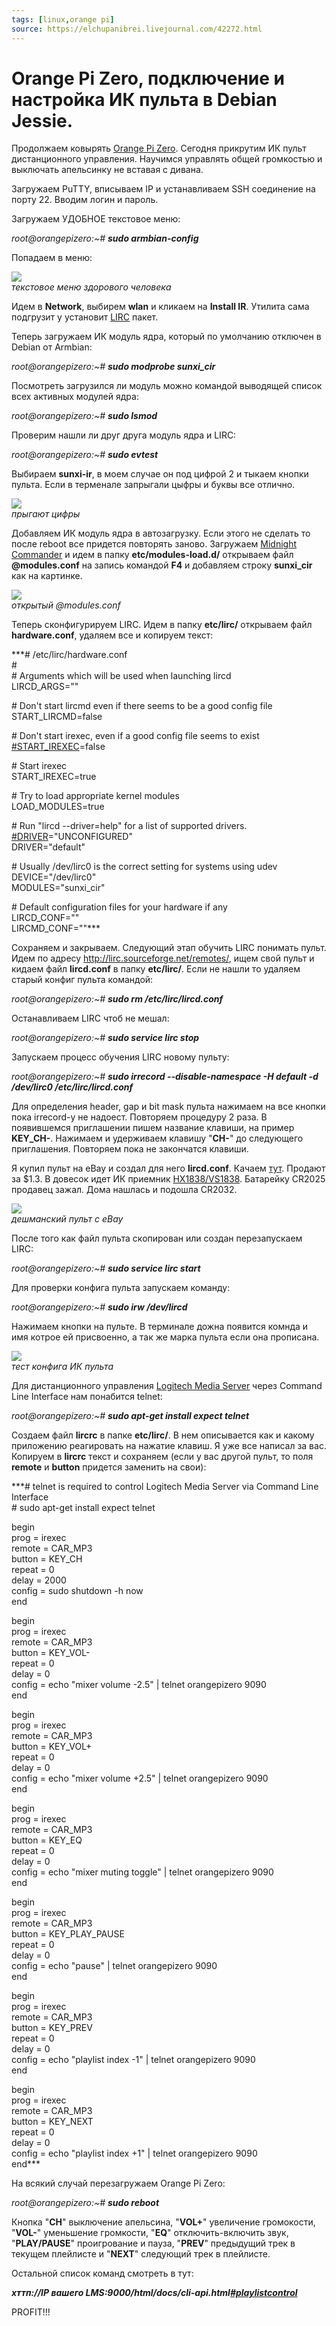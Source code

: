 ```yaml
---
tags: [linux,orange pi]
source: https://elchupanibrei.livejournal.com/42272.html
---
```

Orange Pi Zero, подключение и настройка ИК пульта в Debian Jessie.
==================================================================

Продолжаем ковырять [Orange Pi Zero](https://elchupanibrei.livejournal.com/39639.html). Сегодня прикрутим ИК пульт дистанционного управления. Научимся управлять общей громкостью и выключать апельсинку не вставая с дивана.  
  
Загружаем PuTTY, вписываем IP и устанавливаем SSH соединение на порту 22. Вводим логин и пароль.  
  
Загружаем УДОБНОЕ текстовое меню:  
  
*root@orangepizero:~\# **sudo armbian-config***  
  
Попадаем в меню:  
  

![](https://ic.pics.livejournal.com/elchupanibrei/30212434/84207/84207_original.jpg)  
*текстовое меню здорового человека*

  
Идем в **Network**, выбирем **wlan** и кликаем на **Install IR**. Утилита сама подгрузит у установит [LIRC](https://en.wikipedia.org/wiki/LIRC) пакет.  
  
Теперь загружаем ИК модуль ядра, который по умолчанию отключен в Debian от Armbian:  
  
*root@orangepizero:~\# **sudo modprobe sunxi\_cir***  
  
Посмотреть загрузился ли модуль можно командой выводящей список всех активных модулей ядра:  
  
*root@orangepizero:~\# **sudo lsmod***  
  
Проверим нашли ли друг друга модуль ядра и LIRC:  
  
*root@orangepizero:~\# **sudo evtest***  
  
Выбираем **sunxi-ir**, в моем случае он под цифрой 2 и тыкаем кнопки пульта. Если в терменале запрыгали цыфры и буквы все отлично.  
  

![](https://ic.pics.livejournal.com/elchupanibrei/30212434/84521/84521_original.jpg)  
*прыгают цифры*

  
Добавляем ИК модуль ядра в автозагрузку. Если этого не сделать то после reboot все придется повторять заново. Загружаем [Midnight Commander](https://elchupanibrei.livejournal.com/41913.html) и идем в папку **etc/modules-load.d/** открываем файл **@modules.conf** на запись командой **F4** и добавляем строку **sunxi\_cir** как на картинке.  
  

![](https://ic.pics.livejournal.com/elchupanibrei/30212434/84902/84902_original.jpg)  
*открытый @modules.conf*

  
Теперь сконфигурируем LIRC. Идем в папку **etc/lirc/** открываем файл **hardware.conf**, удаляем все и копируем текст:  
  
***\# /etc/lirc/hardware.conf  
\#  
\# Arguments which will be used when launching lircd  
LIRCD\_ARGS=""  
  
\# Don't start lircmd even if there seems to be a good config file  
START\_LIRCMD=false  
  
\# Don't start irexec, even if a good config file seems to exist  
[\#START\_IREXEC](https://www.livejournal.com/rsearch/?tags=%23START_IREXEC)=false  
  
\# Start irexec  
START\_IREXEC=true  
  
\# Try to load appropriate kernel modules  
LOAD\_MODULES=true  
  
\# Run "lircd --driver=help" for a list of supported drivers.  
[\#DRIVER](https://www.livejournal.com/rsearch/?tags=%23DRIVER)="UNCONFIGURED"  
DRIVER="default"  
  
\# Usually /dev/lirc0 is the correct setting for systems using udev  
DEVICE="/dev/lirc0"  
MODULES="sunxi\_cir"  
  
\# Default configuration files for your hardware if any  
LIRCD\_CONF=""  
LIRCMD\_CONF=""***  
  
Сохраняем и закрываем. Следующий этап обучить LIRC понимать пульт. Идем по адресу <http://lirc.sourceforge.net/remotes/>, ищем свой пульт и кидаем файл **lircd.conf** в папку **etc/lirc/**. Если не нашли то удаляем старый конфиг пульта командой:  
  
*root@orangepizero:~\# **sudo rm /etc/lirc/lircd.conf***  
  
Останавливаем LIRC чтоб не мешал:  
  
*root@orangepizero:~\# **sudo service lirc stop***  
  
Запускаем процесс обучения LIRC новому пульту:  
  
*root@orangepizero:~\# **sudo irrecord --disable-namespace -H default -d /dev/lirc0 /etc/lirc/lircd.conf***  
  
Для определения header, gap и bit mask пульта нажимаем на все кнопки пока irrecord-у не надоест. Повторяем процедуру 2 раза. В появившемся приглашении пишем название клавиши, на пример **KEY\_CH-**. Нажимаем и удерживаем клавишу "**CH-**" до следующего приглашения. Повторяем пока не закончатся клавиши.  
  
Я купил пульт на eBay и создал для него **lircd.conf**. Качаем [тут](https://drive.google.com/open?id=19X73_-bOC3qm-L425PGpRBsvr7ujiE09). Продают за $1.3. В довесок идет ИК приемник [HX1838/VS1838](http://dalincom.ru/datasheet/AX-1838HS.pdf). Батарейку CR2025 продавец зажал. Дома нашлась и подошла CR2032.  
  

![](https://ic.pics.livejournal.com/elchupanibrei/30212434/85260/85260_original.jpg)  
*дешманский пульт с eBay*

  
После того как файл пульта скопирован или создан перезапускаем LIRC:  
  
*root@orangepizero:~\# **sudo service lirc start***  
  
Для проверки конфига пульта запускаем команду:  
  
*root@orangepizero:~\# **sudo irw /dev/lircd***  
  
Нажимаем кнопки на пульте. В терминале дожна появится комнда и имя котрое ей присвоенно, а так же марка пульта если она прописана.  
  

![](https://ic.pics.livejournal.com/elchupanibrei/30212434/85752/85752_original.jpg)  
*тест конфига ИК пульта*

  
Для дистанционного управления [Logitech Media Server](https://elchupanibrei.livejournal.com/39698.html) через Command Line Interface нам понабится telnet:  
  
*root@orangepizero:~\# **sudo apt-get install expect telnet***  
  
Создаем файл **lircrc** в папке **etc/lirc/**. В нем описывается как и какому приложению реагировать на нажатие клавиш. Я уже все написал за вас. Копируем в **lircrc** текст и сохраняем (если у вас другой пульт, то поля **remote** и **button** придется заменить на свои):  
  
***\# telnet is required to control Logitech Media Server via Command Line Interface  
\# sudo apt-get install expect telnet  
  
begin  
prog = irexec  
remote = CAR\_MP3  
button = KEY\_CH  
repeat = 0  
delay = 2000  
config = sudo shutdown -h now  
end  
  
begin  
prog = irexec  
remote = CAR\_MP3  
button = KEY\_VOL-  
repeat = 0  
delay = 0  
config = echo "mixer volume -2.5" | telnet orangepizero 9090  
end  
  
begin  
prog = irexec  
remote = CAR\_MP3  
button = KEY\_VOL+  
repeat = 0  
delay = 0  
config = echo "mixer volume +2.5" | telnet orangepizero 9090  
end  
  
begin  
prog = irexec  
remote = CAR\_MP3  
button = KEY\_EQ  
repeat = 0  
delay = 0  
config = echo "mixer muting toggle" | telnet orangepizero 9090  
end  
  
begin  
prog = irexec  
remote = CAR\_MP3  
button = KEY\_PLAY\_PAUSE  
repeat = 0  
delay = 0  
config = echo "pause" | telnet orangepizero 9090  
end  
  
begin  
prog = irexec  
remote = CAR\_MP3  
button = KEY\_PREV  
repeat = 0  
delay = 0  
config = echo "playlist index -1" | telnet orangepizero 9090  
end  
  
begin  
prog = irexec  
remote = CAR\_MP3  
button = KEY\_NEXT  
repeat = 0  
delay = 0  
config = echo "playlist index +1" | telnet orangepizero 9090  
end***  
  
На всякий случай перезагружаем Orange Pi Zero:  
  
*root@orangepizero:~\# **sudo reboot***  
  
Кнопка "**CH**" выключение апельсина, "**VOL+**" увеличение громокости, "**VOL-**" уменьшение громкости, "**EQ**" отключить-включить звук, "**PLAY/PAUSE**" проигрование и пауза, "**PREV**" предыдущий трек в текущем плейлисте и "**NEXT**" следующий трек в плейлисте.  
  
Остальной список команд смотреть в тут:  
  
***хттп://IP вашего LMS:9000/html/docs/cli-api.html[\#playlistcontrol](https://www.livejournal.com/rsearch/?tags=%23playlistcontrol)***  
  
PROFIT!!!  
